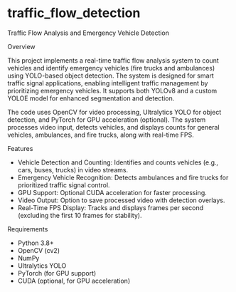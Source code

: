 # traffic_flow_detection

Traffic Flow Analysis and Emergency Vehicle Detection

Overview

This project implements a real-time traffic flow analysis system to count vehicles and identify emergency vehicles (fire trucks and ambulances) using YOLO-based object detection. The system is designed for smart traffic signal applications, enabling intelligent traffic management by prioritizing emergency vehicles. It supports both YOLOv8 and a custom YOLOE model for enhanced segmentation and detection.

The code uses OpenCV for video processing, Ultralytics YOLO for object detection, and PyTorch for GPU acceleration (optional). The system processes video input, detects vehicles, and displays counts for general vehicles, ambulances, and fire trucks, along with real-time FPS.

Features
* Vehicle Detection and Counting: Identifies and counts vehicles (e.g., cars, buses, trucks) in video streams.
* Emergency Vehicle Recognition: Detects ambulances and fire trucks for prioritized traffic signal control.
* GPU Support: Optional CUDA acceleration for faster processing.
* Video Output: Option to save processed video with detection overlays.
* Real-Time FPS Display: Tracks and displays frames per second (excluding the first 10 frames for stability).

Requirements
* Python 3.8+
* OpenCV (cv2)
* NumPy
* Ultralytics YOLO
* PyTorch (for GPU support)
* CUDA (optional, for GPU acceleration)
